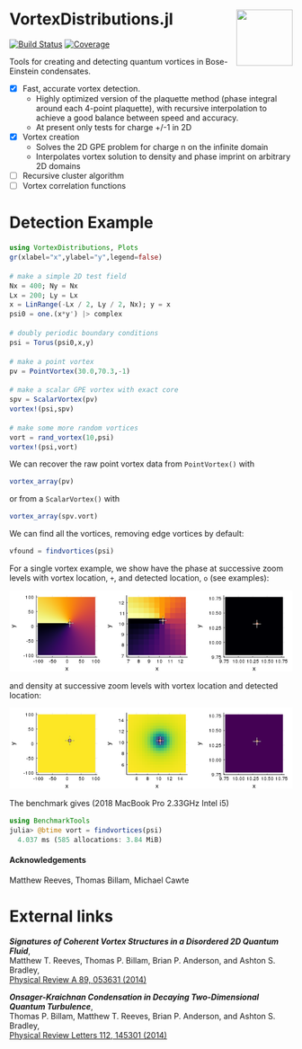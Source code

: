 # VortexDistributions.jl <img align="right" src="/examples/vortfluid.gif" width="100" height="100">

<!-- [![Stable](https://img.shields.io/badge/docs-stable-blue.svg)](https://AshtonSBradley.github.io/VortexDistributions.jl/stable)
[![Dev](https://img.shields.io/badge/docs-dev-blue.svg)](https://AshtonSBradley.github.io/VortexDistributions.jl/dev) -->
[![Build Status](https://github.com/AshtonSBradley/VortexDistributions.jl/workflows/CI/badge.svg)](https://github.com/AshtonSBradley/VortexDistributions.jl/actions)
[![Coverage](https://codecov.io/gh/AshtonSBradley/VortexDistributions.jl/branch/master/graph/badge.svg)](https://codecov.io/gh/AshtonSBradley/VortexDistributions.jl)

Tools for creating and detecting quantum vortices in Bose-Einstein condensates.
- [x] Fast, accurate vortex detection.
  - Highly optimized version of the plaquette method (phase integral around each 4-point plaquette), with recursive interpolation to achieve a good balance between speed and accuracy.
  - At present only tests for charge +/-1 in 2D
- [x] Vortex creation
  - Solves the 2D GPE problem for charge n on the infinite domain
  - Interpolates vortex solution to density and phase imprint on arbitrary 2D domains
- [ ] Recursive cluster algorithm
- [ ] Vortex correlation functions

# Detection Example
```julia
using VortexDistributions, Plots
gr(xlabel="x",ylabel="y",legend=false)

# make a simple 2D test field
Nx = 400; Ny = Nx
Lx = 200; Ly = Lx
x = LinRange(-Lx / 2, Ly / 2, Nx); y = x
psi0 = one.(x*y') |> complex

# doubly periodic boundary conditions
psi = Torus(psi0,x,y)

# make a point vortex
pv = PointVortex(30.0,70.3,-1)

# make a scalar GPE vortex with exact core
spv = ScalarVortex(pv)
vortex!(psi,spv)

# make some more random vortices
vort = rand_vortex(10,psi)
vortex!(psi,vort)
```

We can recover the raw point vortex data from `PointVortex()` with
```julia
vortex_array(pv)
 ```
 or from a `ScalarVortex()` with
 ```julia
vortex_array(spv.vort)
  ```
 We can find all the vortices, removing edge vortices by default:
 ```julia
vfound = findvortices(psi)
 ```

For a single vortex example, we show have the phase at successive zoom levels with vortex location, `+`, and detected location, `o` (see examples):

![](/examples/phase.png)

and density at successive zoom levels with vortex location and detected location:

![](/examples/density.png)

 The benchmark gives (2018 MacBook Pro 2.33GHz Intel i5)
 ```julia
 using BenchmarkTools
 julia> @btime vort = findvortices(psi)
   4.037 ms (585 allocations: 3.84 MiB)
 ```

#### Acknowledgements
Matthew Reeves, Thomas Billam, Michael Cawte

# External links
___Signatures of Coherent Vortex Structures in a Disordered 2D Quantum Fluid___,\
Matthew T. Reeves, Thomas P. Billam, Brian P. Anderson, and Ashton S. Bradley, \
[Physical Review A 89, 053631 (2014)](http://journals.aps.org/pra/abstract/10.1103/PhysRevA.89.053631)

___Onsager-Kraichnan Condensation in Decaying Two-Dimensional Quantum Turbulence___,\
Thomas P. Billam, Matthew T. Reeves, Brian P. Anderson, and Ashton S. Bradley, \
[Physical Review Letters 112, 145301 (2014)](http://dx.doi.org/10.1103/PhysRevLett.112.145301)
